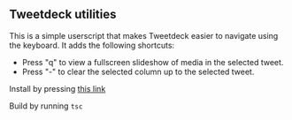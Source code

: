 ## Tweetdeck utilities

This is a simple userscript that makes Tweetdeck easier to navigate using the keyboard. It adds the following shortcuts:

- Press "q" to view a fullscreen slideshow of media in the selected tweet.
- Press "-" to clear the selected column up to the selected tweet.

Install by pressing [this link](https://github.com/KriPet/td-utilities/raw/master/td-utilities.user.js)

Build by running `tsc`

